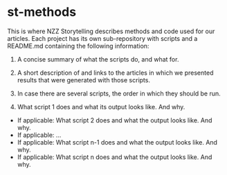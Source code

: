 # st-methods

This is where NZZ Storytelling describes methods and code used for our articles. 
Each project has its own sub-repository with scripts and a README.md containing the following information:

1. A concise summary of what the scripts do, and what for. 

2. A short description of and links to the articles in which we presented results that were generated with those scripts.

3. In case there are several scripts, the order in which they should be run.

4. What script 1 does and what its output looks like. And why.
* If applicable: What script 2 does and what the output looks like. And why.
* If applicable: ...
* If applicable: What script n-1 does and what the output looks like. And why.
* If applicable: What script n does and what the output looks like. And why.